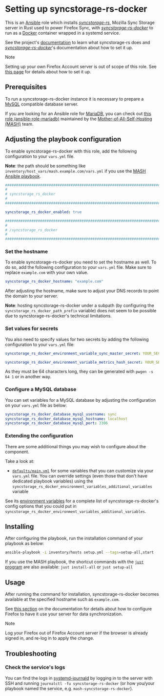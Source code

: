 <!--
SPDX-FileCopyrightText: 2020 - 2024 MDAD project contributors
SPDX-FileCopyrightText: 2020 - 2024 Slavi Pantaleev
SPDX-FileCopyrightText: 2020 Aaron Raimist
SPDX-FileCopyrightText: 2020 Chris van Dijk
SPDX-FileCopyrightText: 2020 Dominik Zajac
SPDX-FileCopyrightText: 2020 Mickaël Cornière
SPDX-FileCopyrightText: 2022 François Darveau
SPDX-FileCopyrightText: 2022 Julian Foad
SPDX-FileCopyrightText: 2022 Warren Bailey
SPDX-FileCopyrightText: 2023 Antonis Christofides
SPDX-FileCopyrightText: 2023 Felix Stupp
SPDX-FileCopyrightText: 2023 Pierre 'McFly' Marty
SPDX-FileCopyrightText: 2024 - 2025 Suguru Hirahara

SPDX-License-Identifier: AGPL-3.0-or-later
-->

# Setting up syncstorage-rs-docker

This is an [Ansible](https://www.ansible.com/) role which installs [*syncstorage-rs*](https://github.com/mozilla-services/syncstorage-rs), Mozilla Sync Storage server in Rust used to power Firefox Sync, with [*syncstorage-rs-docker*](https://codeberg.org/acioustick/syncstorage-rs-docker) to run as a [Docker](https://www.docker.com/) container wrapped in a systemd service.

See the project's [documentation](https://github.com/mozilla-services/syncstorage-rs/blob/master/README.md) to learn what syncstorage-rs does and [*syncstorage-rs-docker*](https://codeberg.org/acioustick/syncstorage-rs-docker)'s documentation about how to set it up.

>[!NOTE]
> Setting up your own Firefox Account server is out of scope of this role. See [this page](https://moz-services-docs.readthedocs.io/en/latest/howtos/run-fxa.html) for details about how to set it up.

## Prerequisites

To run a syncstorage-rs-docker instance it is necessary to prepare a [MySQL](https://www.mysql.com/) compatible database server.

If you are looking for an Ansible role for [MariaDB](https://mariadb.org/), you can check out [this role (ansible-role-mariadb)](https://github.com/mother-of-all-self-hosting/ansible-role-mariadb) maintained by the [Mother-of-All-Self-Hosting (MASH)](https://github.com/mother-of-all-self-hosting) team.

## Adjusting the playbook configuration

To enable syncstorage-rs-docker with this role, add the following configuration to your `vars.yml` file.

**Note**: the path should be something like `inventory/host_vars/mash.example.com/vars.yml` if you use the [MASH Ansible playbook](https://github.com/mother-of-all-self-hosting/mash-playbook).

```yaml
########################################################################
#                                                                      #
# syncstorage_rs_docker                                                #
#                                                                      #
########################################################################

syncstorage_rs_docker_enabled: true

########################################################################
#                                                                      #
# /syncstorage_rs_docker                                               #
#                                                                      #
########################################################################
```

### Set the hostname

To enable syncstorage-rs-docker you need to set the hostname as well. To do so, add the following configuration to your `vars.yml` file. Make sure to replace `example.com` with your own value.

```yaml
syncstorage_rs_docker_hostname: "example.com"
```

After adjusting the hostname, make sure to adjust your DNS records to point the domain to your server.

**Note**: hosting syncstorage-rs-docker under a subpath (by configuring the `syncstorage_rs_docker_path_prefix` variable) does not seem to be possible due to syncstorage-rs-docker's technical limitations.

### Set values for secrets

You also need to specify values for two secrets by adding the following configuration to your `vars.yml` file:

```yaml
syncstorage_rs_docker_environment_variable_sync_master_secret: YOUR_SECRET_VALUE_FOR_MASTER_SYNC_KEY_HERE

syncstorage_rs_docker_environment_variable_metrics_hash_secret: YOUR_SECRET_VALUE_FOR_METRICS_HASH_HERE
```

As they must be 64 characters long, they can be generated with `pwgen -s 64 1` or in another way.

### Configure a MySQL database

You can set variables for a MySQL database by adjusting the configuration on your `vars.yml` file as below:

```yaml
syncstorage_rs_docker_database_mysql_username: sync
syncstorage_rs_docker_database_mysql_hostname: localhost
syncstorage_rs_docker_database_mysql_port: 3306
```

### Extending the configuration

There are some additional things you may wish to configure about the component.

Take a look at:

- [`defaults/main.yml`](../defaults/main.yml) for some variables that you can customize via your `vars.yml` file. You can override settings (even those that don't have dedicated playbook variables) using the `syncstorage_rs_docker_environment_variables_additional_variables` variable

See its [environment variables](https://codeberg.org/acioustick/syncstorage-rs-docker/src/branch/main/example.env) for a complete list of syncstorage-rs-docker's config options that you could put in `syncstorage_rs_docker_environment_variables_additional_variables`.

## Installing

After configuring the playbook, run the installation command of your playbook as below:

```sh
ansible-playbook -i inventory/hosts setup.yml --tags=setup-all,start
```

If you use the MASH playbook, the shortcut commands with the [`just` program](https://github.com/mother-of-all-self-hosting/mash-playbook/blob/main/docs/just.md) are also available: `just install-all` or `just setup-all`

## Usage

After running the command for installation, syncstorage-rs-docker becomes available at the specified hostname such as `example.com`.

See [this section](https://codeberg.org/acioustick/syncstorage-rs-docker/src/branch/main#adjusting-firefox-setting) on the documentation for details about how to configure Firefox to have it use your server for data synchronization.

>[!NOTE]
> Log your Firefox out of Firefox Account server if the browser is already signed in, and re-log in to apply the change.

## Troubleshooting

### Check the service's logs

You can find the logs in [systemd-journald](https://www.freedesktop.org/software/systemd/man/systemd-journald.service.html) by logging in to the server with SSH and running `journalctl -fu syncstorage-rs-docker` (or how you/your playbook named the service, e.g. `mash-syncstorage-rs-docker`).
